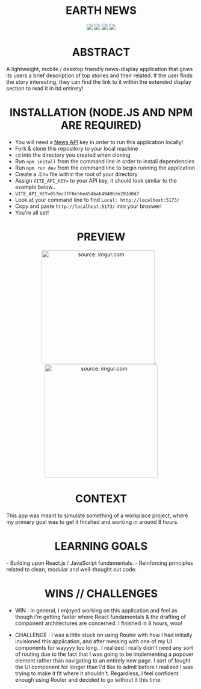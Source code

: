 <h1 align="center">EARTH NEWS</h1>

<p align="center">
  <img src="https://img.shields.io/badge/React-20232A?style=for-the-badge&logo=react&logoColor=61DAFB" />
  <img src="https://img.shields.io/badge/JavaScript-F7DF1E?style=for-the-badge&logo=javascript&logoColor=black" />
  <img src="https://img.shields.io/badge/Vite-646CFF.svg?style=for-the-badge&logo=Vite&logoColor=white" />
  <img src="https://img.shields.io/badge/Tailwind%20CSS-06B6D4.svg?style=for-the-badge&logo=Tailwind-CSS&logoColor=white" />
</p>

<h1 align="center">ABSTRACT</h1>
A lightweight, mobile / desktop friendly news-display application that gives its users a brief description of top stories and their related. If the user finds the story interesting, they can find the link to it within the extended display section to read it in itd entirety!

<h1 align="center">INSTALLATION (NODE.JS AND NPM ARE REQUIRED)</h1>

- You will need a [News API](https://newsapi.org/) key in order to run this application locally!
- Fork & clone this repository to your local machine
- `cd` into the directory you created when cloning
- Run `npm install` from the command line in order to install dependencies
- Run `npm run dev` from the command line to begin running the application
- Create a .Env file within the root of your directory
- Assign `VITE_API_KEY=` to your API key, it should look similar to the example below..
- `VITE_API_KEY=057ec7fF0e56e454ba64940b3e292d0d7`
- Look at your command line to find `Local: http://localhost:5173/`
- Copy and paste `http://localhost:5173/` into your broswer!
- You're all set!

<h1 align="center">PREVIEW</h1>

<p align="center">
  <a href="https://imgur.com/G73eCvs">
    <img src="https://i.imgur.com/G73eCvs.png" title="source: imgur.com" width="300" />
  </a>
  &nbsp;&nbsp;&nbsp; <!-- This adds the gap -->
  <a href="https://imgur.com/0oVrGEa">
    <img src="https://i.imgur.com/0oVrGEa.png" title="source: imgur.com" width="300" />
  </a>
</p>

<h1 align="center">CONTEXT</h1>
This app was meant to simulate something of a workplace project, where my primary goal was to get it finished and working in around 8 hours.

<h1 align="center">LEARNING GOALS</h1>
- Building upon React.js / JavaScript fundamentals.
- Reinforcing principles related to clean, modular and well-thought out code.

<h1 align="center">WINS // CHALLENGES</h1>

- WIN : In general, i enjoyed working on this application and feel as though i'm getting faster where React fundamentals & the drafting of component architectures are concerned. I finished in 8 hours, woo!

- CHALLENGE : I was a little stuck on using Router with how I had initially invisioned this application, and after messing with one of my UI components for wayyyy too long.. I realized I really didn't need any sort of routing due to the fact that I was going to be implementing a popover element rather than navigating to an entirely new page. I sort of fought the UI component for longer than I'd like to admit before I realized I was trying to make it fit where it shouldn't. Regardless, I feel confident enough using Router and decided to go without it this time. 







